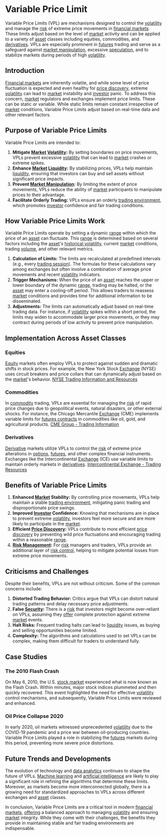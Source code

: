 # Variable Price Limit

Variable Price Limits (VPL) are mechanisms designed to control the [volatility](../v/volatility.md) and manage the [risk](../r/risk.md) of extreme price movements in [financial markets](../f/financial_market.md). These limits adjust based on the level of [market](../m/market.md) activity and can be applied to a variety of [asset](../a/asset.md) classes including equities, commodities, and [derivatives](../d/derivatives.md). VPLs are especially prominent in [futures](../f/futures.md) trading and serve as a safeguard against [market manipulation](../m/market_manipulation.md), excessive [speculation](../s/speculation.md), and to stabilize markets during periods of high [volatility](../v/volatility.md).

## Introduction

[Financial markets](../f/financial_market.md) are inherently volatile, and while some level of price fluctuation is expected and even healthy for [price discovery](../p/price_discovery.md), extreme [volatility](../v/volatility.md) can lead to [market](../m/market.md) instability and [investor](../i/investor.md) panic. To address this concern, [market](../m/market.md) regulators and exchanges implement price limits. These can be static or variable. While static limits remain constant irrespective of [market](../m/market.md) conditions, Variable Price Limits adjust based on real-time data and other relevant factors.

## Purpose of Variable Price Limits

Variable Price Limits are intended to:
1. **Mitigate [Market](../m/market.md) [Volatility](../v/volatility.md):** By setting boundaries on price movements, VPLs prevent excessive [volatility](../v/volatility.md) that can lead to [market](../m/market.md) crashes or extreme spikes.
2. **Enhance [Market](../m/market.md) [Liquidity](../l/liquidity.md):** By stabilizing prices, VPLs help maintain [liquidity](../l/liquidity.md), ensuring that investors can buy and sell assets without significant price impacts.
3. **Prevent [Market Manipulation](../m/market_manipulation.md):** By limiting the extent of price movements, VPLs reduce the ability of [market](../m/market.md) participants to manipulate prices to their advantage.
4. **Facilitate Orderly Trading:** VPLs ensure an orderly [trading environment](../t/trading_environment.md), which promotes [investor](../i/investor.md) confidence and fair trading conditions.

## How Variable Price Limits Work

Variable Price Limits operate by setting a dynamic [range](../r/range.md) within which the price of an [asset](../a/asset.md) can fluctuate. This [range](../r/range.md) is determined based on several factors including the [asset](../a/asset.md)'s [historical volatility](../h/historical_volatility.md), current [market](../m/market.md) conditions, trading [volume](../v/volume.md), and other relevant metrics. 

1. **Calculation of Limits:** The limits are recalculated at predefined intervals (e.g., every [trading session](../t/trading_session.md)). The formulas for these calculations vary among exchanges but often involve a combination of average price movements and recent [volatility](../v/volatility.md) indicators.
2. **Trigger Mechanisms:** When the price of an [asset](../a/asset.md) reaches the upper or lower boundary of the dynamic [range](../r/range.md), trading may be halted, or the [asset](../a/asset.md) may enter a cooling-off period. This allows traders to reassess [market](../m/market.md) conditions and provides time for additional information to be disseminated.
3. **Adjustments:** The limits can automatically adjust based on real-time trading data. For instance, if [volatility](../v/volatility.md) spikes within a short period, the limits may widen to accommodate larger price movements, or they may contract during periods of low activity to prevent price manipulation.

## Implementation Across Asset Classes

### Equities

[Equity](../e/equity.md) markets often employ VPLs to protect against sudden and dramatic shifts in stock prices. For example, the New York Stock [Exchange](../e/exchange.md) (NYSE) uses circuit breakers and price collars that can dynamically adjust based on the [market](../m/market.md)'s behavior. [NYSE Trading Information and Resources](https://www.nyse.com/markets)

### Commodities

In [commodity](../c/commodity.md) trading, VPLs are essential for managing the [risk](../r/risk.md) of rapid price changes due to geopolitical events, natural disasters, or other external shocks. For instance, the Chicago Mercantile [Exchange](../e/exchange.md) (CME) implements variable limits for [futures contracts](../f/futures_contracts.md) in commodities like oil, gold, and agricultural products. [CME Group - Trading Information](https://www.cmegroup.com/)

### Derivatives

[Derivative](../d/derivative.md) markets utilize VPLs to control the [risk](../r/risk.md) of extreme price alterations in [options](../o/options.md), [futures](../f/futures.md), and other complex financial instruments. Exchanges like the Intercontinental [Exchange](../e/exchange.md) (ICE) use variable limits to maintain orderly markets in [derivatives](../d/derivatives.md). [Intercontinental Exchange - Trading Resources](https://www.theice.com/)

## Benefits of Variable Price Limits

1. **Enhanced [Market](../m/market.md) Stability:** By controlling price movements, VPLs help maintain a stable [trading environment](../t/trading_environment.md), mitigating panic trading and disproportionate price swings.
2. **Improved [Investor](../i/investor.md) Confidence:** Knowing that mechanisms are in place to prevent extreme [volatility](../v/volatility.md), investors feel more secure and are more likely to participate in the [market](../m/market.md).
3. **Efficient [Price Discovery](../p/price_discovery.md):** VPLs contribute to more efficient [price discovery](../p/price_discovery.md) by preventing wild price fluctuations and encouraging trading within a reasonable [range](../r/range.md).
4. **[Risk Management](../r/risk_management.md):** For [risk](../r/risk.md) managers and traders, VPLs provide an additional layer of [risk control](../r/risk_control.md), helping to mitigate potential losses from extreme price movements.

## Criticisms and Challenges

Despite their benefits, VPLs are not without criticism. Some of the common concerns include:

1. **Distorted Trading Behavior:** Critics argue that VPLs can distort natural trading patterns and delay necessary price adjustments.
2. **False [Security](../s/security.md):** There is a [risk](../r/risk.md) that investors might become over-reliant on VPLs, assuming they [offer](../o/offer.md) complete protection against extreme [market](../m/market.md) events.
3. **Halt Risks:** Frequent trading halts can lead to [liquidity](../l/liquidity.md) issues, as buying and selling opportunities become limited.
4. **Complexity:** The algorithms and calculations used to set VPLs can be complex, making them difficult for traders to understand fully.

## Case Studies

### The 2010 Flash Crash

On May 6, 2010, the U.S. [stock market](../s/stock_market.md) experienced what is now known as the Flash Crash. Within minutes, major stock indices plummeted and then quickly recovered. This event highlighted the need for effective [volatility](../v/volatility.md) control mechanisms, and subsequently, Variable Price Limits were reviewed and enhanced. 

### Oil Price Collapse 2020

In early 2020, oil markets witnessed unprecedented [volatility](../v/volatility.md) due to the COVID-19 pandemic and a price war between oil-producing countries. Variable Price Limits played a role in stabilizing the [futures](../f/futures.md) markets during this period, preventing more severe price distortions.

## Future Trends and Developments

The evolution of technology and [data analytics](../d/data_analytics.md) continues to shape the future of VPLs. [Machine learning](../m/machine_learning.md) and [artificial intelligence](../a/artificial_intelligence_in_trading.md) are likely to play a significant role in refining the algorithms that determine these limits. Moreover, as markets become more interconnected globally, there is a growing need for standardized approaches to VPLs across different exchanges and [asset](../a/asset.md) classes.

In conclusion, Variable Price Limits are a critical tool in modern [financial markets](../f/financial_market.md), [offering](../o/offering.md) a balanced approach to managing [volatility](../v/volatility.md) and ensuring [market](../m/market.md) integrity. While they come with their challenges, the benefits they provide in maintaining stable and fair trading environments are indispensable.